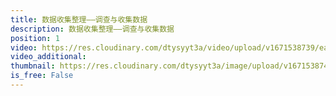 ```yaml
---
title: 数据收集整理——调查与收集数据
description: 数据收集整理——调查与收集数据
position: 1
video: https://res.cloudinary.com/dtysyyt3a/video/upload/v1671538739/easymath/2年级下/01单元数据的收集整理/osmbvwrdyud8le1t2gj8.mp4
video_additional: 
thumbnail: https://res.cloudinary.com/dtysyyt3a/image/upload/v1671538741/easymath/2年级下/01单元数据的收集整理/n3yca9ohnmg6zyz77snh.png
is_free: False
---
```

